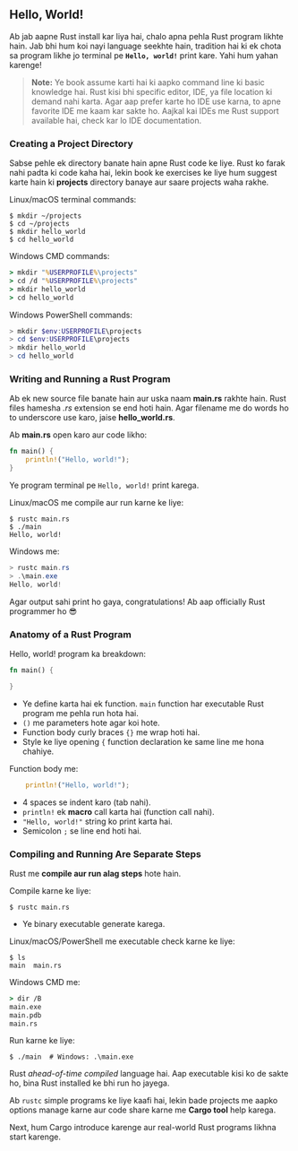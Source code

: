 ## Hello, World!

Ab jab aapne Rust install kar liya hai, chalo apna pehla Rust program likhte hain.
Jab bhi hum koi nayi language seekhte hain, tradition hai ki ek chota sa program likhe jo terminal pe **`Hello, world!`** print kare.
Yahi hum yahan karenge!

> **Note:** Ye book assume karti hai ki aapko command line ki basic knowledge hai. Rust kisi bhi specific editor, IDE, ya file location ki demand nahi karta. Agar aap prefer karte ho IDE use karna, to apne favorite IDE me kaam kar sakte ho. Aajkal kai IDEs me Rust support available hai, check kar lo IDE documentation.

### Creating a Project Directory

Sabse pehle ek directory banate hain apne Rust code ke liye. Rust ko farak nahi padta ki code kaha hai, lekin book ke exercises ke liye hum suggest karte hain ki **projects** directory banaye aur saare projects waha rakhe.

Linux/macOS terminal commands:

```text
$ mkdir ~/projects
$ cd ~/projects
$ mkdir hello_world
$ cd hello_world
```

Windows CMD commands:

```cmd
> mkdir "%USERPROFILE%\projects"
> cd /d "%USERPROFILE%\projects"
> mkdir hello_world
> cd hello_world
```

Windows PowerShell commands:

```powershell
> mkdir $env:USERPROFILE\projects
> cd $env:USERPROFILE\projects
> mkdir hello_world
> cd hello_world
```

### Writing and Running a Rust Program

Ab ek new source file banate hain aur uska naam **main.rs** rakhte hain. Rust files hamesha *.rs* extension se end hoti hain. Agar filename me do words ho to underscore use karo, jaise **hello\_world.rs**.

Ab **main.rs** open karo aur code likho:

```rust
fn main() {
    println!("Hello, world!");
}
```

Ye program terminal pe `Hello, world!` print karega.

Linux/macOS me compile aur run karne ke liye:

```text
$ rustc main.rs
$ ./main
Hello, world!
```

Windows me:

```powershell
> rustc main.rs
> .\main.exe
Hello, world!
```

Agar output sahi print ho gaya, congratulations! Ab aap officially Rust programmer ho 😎

### Anatomy of a Rust Program

Hello, world! program ka breakdown:

```rust
fn main() {

}
```

* Ye define karta hai ek function. `main` function har executable Rust program me pehla run hota hai.
* `()` me parameters hote agar koi hote.
* Function body curly braces `{}` me wrap hoti hai.
* Style ke liye opening `{` function declaration ke same line me hona chahiye.

Function body me:

```rust
    println!("Hello, world!");
```

* 4 spaces se indent karo (tab nahi).
* `println!` ek **macro** call karta hai (function call nahi).
* `"Hello, world!"` string ko print karta hai.
* Semicolon `;` se line end hoti hai.

### Compiling and Running Are Separate Steps

Rust me **compile aur run alag steps** hote hain.

Compile karne ke liye:

```text
$ rustc main.rs
```

* Ye binary executable generate karega.

Linux/macOS/PowerShell me executable check karne ke liye:

```text
$ ls
main  main.rs
```

Windows CMD me:

```cmd
> dir /B
main.exe
main.pdb
main.rs
```

Run karne ke liye:

```text
$ ./main  # Windows: .\main.exe
```

Rust *ahead-of-time compiled* language hai. Aap executable kisi ko de sakte ho, bina Rust installed ke bhi run ho jayega.

Ab `rustc` simple programs ke liye kaafi hai, lekin bade projects me aapko options manage karne aur code share karne me **Cargo tool** help karega.

Next, hum Cargo introduce karenge aur real-world Rust programs likhna start karenge.
